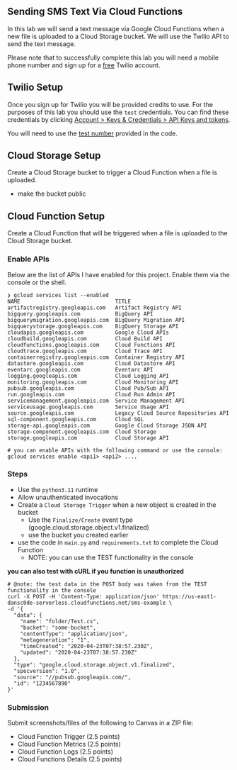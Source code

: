 ## Sending SMS Text Via Cloud Functions

In this lab we will send a text message via Google Cloud Functions when a new file is uploaded to a Cloud Storage bucket. We will use the Twilio API to send the text message.

Please note that to successfully complete this lab you will need a mobile phone number and sign up for a [free](https://www.twilio.com/try-twilio) Twilio account.

## Twilio Setup
Once you sign up for Twilio you will be provided credits to use. For the purposes of this lab you should use the `test` credentials. You can find these credentials by clicking [Account > Keys & Credentials > API Keys and tokens](./images/api-token-nav.png).

You will need to use the [test number](./images/test-creds.png) provided in the code.

## Cloud Storage Setup
Create a Cloud Storage bucket to trigger a Cloud Function when a file is uploaded.
- make the bucket public

## Cloud Function Setup
Create a Cloud Function that will be triggered when a file is uploaded to the Cloud Storage bucket.

### Enable APIs
Below are the list of APIs I have enabled for this project. Enable them via the console or the shell.

```shell
❯ gcloud services list --enabled
NAME                              TITLE
artifactregistry.googleapis.com   Artifact Registry API
bigquery.googleapis.com           BigQuery API
bigquerymigration.googleapis.com  BigQuery Migration API
bigquerystorage.googleapis.com    BigQuery Storage API
cloudapis.googleapis.com          Google Cloud APIs
cloudbuild.googleapis.com         Cloud Build API
cloudfunctions.googleapis.com     Cloud Functions API
cloudtrace.googleapis.com         Cloud Trace API
containerregistry.googleapis.com  Container Registry API
datastore.googleapis.com          Cloud Datastore API
eventarc.googleapis.com           Eventarc API
logging.googleapis.com            Cloud Logging API
monitoring.googleapis.com         Cloud Monitoring API
pubsub.googleapis.com             Cloud Pub/Sub API
run.googleapis.com                Cloud Run Admin API
servicemanagement.googleapis.com  Service Management API
serviceusage.googleapis.com       Service Usage API
source.googleapis.com             Legacy Cloud Source Repositories API
sql-component.googleapis.com      Cloud SQL
storage-api.googleapis.com        Google Cloud Storage JSON API
storage-component.googleapis.com  Cloud Storage
storage.googleapis.com            Cloud Storage API

# you can enable APIs with the following command or use the console:
gcloud services enable <api1> <api2> ....
```

### Steps

- Use the `python3.11` runtime
- Allow unauthenticated invocations
- Create a `Cloud Storage Trigger` when a new object is created in the bucket
  - Use the `Finalize/Create` event type (google.cloud.storage.object.v1.finalized)
  - use the bucket you created earlier
- use the code in `main.py` and `requirements.txt` to complete the Cloud Function
  - NOTE: you can use the TEST functionality in the console

**you can also test with cURL if you function is unauthorized**

```shell
# @note: the test data in the POST body was taken from the TEST functionality in the console
curl -X POST -H 'Content-Type: application/json' https://us-east1-dansc0de-serverless.cloudfunctions.net/sms-example \
-d '{
  "data": {
    "name": "folder/Test.cs",
    "bucket": "some-bucket",
    "contentType": "application/json",
    "metageneration": "1",
    "timeCreated": "2020-04-23T07:38:57.230Z",
    "updated": "2020-04-23T07:38:57.230Z"
  },
  "type": "google.cloud.storage.object.v1.finalized",
  "specversion": "1.0",
  "source": "//pubsub.googleapis.com/",
  "id": "1234567890"
}'
```

### Submission
Submit screenshots/files of the following to Canvas in a ZIP file:
- Cloud Function Trigger (2.5 points)
- Cloud Function Metrics (2.5 points)
- Cloud Function Logs (2.5 points)
- Cloud Functions Details (2.5 points)